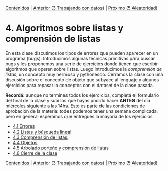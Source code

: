 [Contenidos](../Contenidos.md) \| [Anterior (3 Trabajando con datos)](../03_Datos/00_Resumen.md) \| [Próximo (5 Aleatoridad)](../05_Random_Plt_Dbg/00_Resumen.md)

# 4. Algoritmos sobre listas y comprensión de listas
En esta clase discutimos los tipos de errores que pueden aparecer en un programa (bugs). Introducimos algunas técnicas primitivas para buscar bugs y les proponemos una serie de ejercicios donde tienen que escribir algoritmos que operen sobre listas. Luego introducimos la _comprensión de listas_, un concepto muy hermoso y pythonesco. Cerramos la clase con una discusión sobre el concepto de objeto que subyace al lenguaje y algunos ejercicios para repasar lo conceptos con el dataset de la clase pasada.

**Recordá:** aunque no termines todos los ejercicios, completá el formulario del final de la clase y subí los que hayas podido hacer **ANTES** del día miércoles siguiente a las 14hs. Esto es parte de las condiciones de aprobación de la materia: todes podemos tener una semana complicada, pero en general esperamos que entregues la mayoría de los ejercicios.

* [4.1 Errores](02_Bugs.md)
* [4.2 Listas y búsqueda lineal](03_IteradoresLista.md)
* [4.3 Comprensión de listas](04_Comprension_Listas.md)
* [4.4 Objetos](05_Objetos.md)
* [4.5 Arbolado porteño y comprensión de listas](06_Arboles2_LC.md)
* [4.6 Cierre de la clase](07_Cierre.md)


[Contenidos](../Contenidos.md) \| [Anterior (3 Trabajando con datos)](../03_Datos/00_Resumen.md) \| [Próximo (5 Aleatoridad)](../05_Random_Plt_Dbg/00_Resumen.md)
